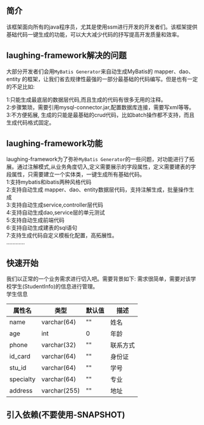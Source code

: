 ## 简介
该框架面向所有的java程序员，尤其是使用ssm进行开发的开发者们。该框架提供基础代码一键生成的功能，可以大大减少代码的抒写提高开发质量和效率。
## laughing-framework解决的问题
大部分开发者们会用`MyBatis Generator`来自动生成MyBatis的 mapper、dao、entity 的框架，让我们省去规律性最强的一部分最基础的代码编写。但是也有一定的不足比如:     

1:只能生成最底层的数据层代码,而且生成的代码有很多无用的注释。     
2:步骤繁琐，需要引用mysql-connector.jar,配置数据库连接，需要写xml等等。      
3:不方便拓展, 生成的只能是最基础的crud代码，比如batch操作都不支持，而且生成代码格式固定。    

## laughing-framework功能
laughing-framework为了弥补`MyBatis Generator`的一些问题，对功能进行了拓展。通过注解模式,从业务角度切入,定义需要展示的字段属性，定义需要建表的字段属性，只需要建立一个实体类，一键生成所有基础代码。     
1:支持mybatis和ibatis两种风格代码     
2:支持自动生成 mapper、dao、entity数据层代码，支持注解生成，批量操作生成     
3:支持自动生成service,controller层代码      
4:支持自动生成dao,service层的单元测试     
5:支持自动生成前端代码     
6:支持自动生成建表的sql语句     
7:支持生成代码自定义模板化配置，高拓展性。    
............
## 快速开始
  我们以正常的一个业务需求进行切入吧。需要背景如下:
 需求很简单，需要对该学校学生(StudentInfo)的信息进行管理。     
学生信息     

属性名 | 类型 | 默认值 | 描述
---- | ----- | ------ | ------ 
name | varchar(64) | "" | 姓名
age | int | 0 | 年龄
phone | varchar(32) | "" | 联系方式
id_card | varchar(64) | "" | 身份证
stu_id | varchar(64) | "" | 学号
specialty | varchar(64) | "" | 专业
address | varchar(255) | "" | 地址 

## 引入依赖(不要使用-SNAPSHOT)



